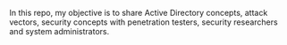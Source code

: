In this repo, my objective is to share Active Directory concepts, attack vectors, security concepts with penetration testers, security researchers and system administrators.
